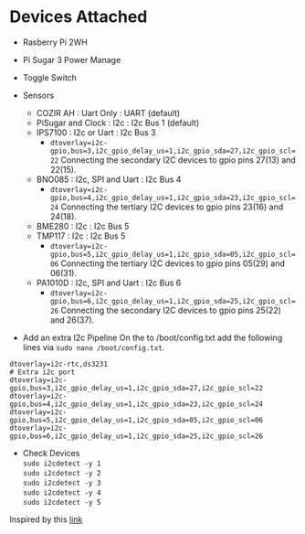 # Devices Attached
- Rasberry Pi 2WH
- Pi Sugar 3 Power Manage
- Toggle Switch
- Sensors
  - COZIR AH          : Uart Only           : UART (default)
  - PiSugar and Clock : I2c                 : I2c Bus 1 (default)
  - IPS7100           : I2c or Uart         : I2c Bus 3
    - `dtoverlay=i2c-gpio,bus=3,i2c_gpio_delay_us=1,i2c_gpio_sda=27,i2c_gpio_scl=22` Connecting the secondary I2C devices to gpio pins 27(13) and 22(15).
  - BNO085            : I2c, SPI and Uart   : I2c Bus 4
    - `dtoverlay=i2c-gpio,bus=4,i2c_gpio_delay_us=1,i2c_gpio_sda=23,i2c_gpio_scl=24` Connecting the tertiary I2C devices to gpio pins 23(16) and 24(18).
  - BME280            : I2c                 : I2c Bus 5
  - TMP117            : I2c                 : I2c Bus 5
    - `dtoverlay=i2c-gpio,bus=5,i2c_gpio_delay_us=1,i2c_gpio_sda=05,i2c_gpio_scl=06` Connecting the tertiary I2C devices to gpio pins 05(29) and 06(31).
  - PA1010D           : I2c, SPI and Uart   : I2c Bus 6
    - `dtoverlay=i2c-gpio,bus=6,i2c_gpio_delay_us=1,i2c_gpio_sda=25,i2c_gpio_scl=26` Connecting  the secondary I2C devices to gpio pins 25(22) and 26(37).

- Add an extra I2c Pipeline On the to /boot/config.txt add the following lines via ```sudo nano /boot/config.txt```.

```
dtoverlay=i2c-rtc,ds3231
# Extra i2c port 
dtoverlay=i2c-gpio,bus=3,i2c_gpio_delay_us=1,i2c_gpio_sda=27,i2c_gpio_scl=22
dtoverlay=i2c-gpio,bus=4,i2c_gpio_delay_us=1,i2c_gpio_sda=23,i2c_gpio_scl=24
dtoverlay=i2c-gpio,bus=5,i2c_gpio_delay_us=1,i2c_gpio_sda=05,i2c_gpio_scl=06
dtoverlay=i2c-gpio,bus=6,i2c_gpio_delay_us=1,i2c_gpio_sda=25,i2c_gpio_scl=26
```

- Check Devices<br>
  ```sudo i2cdetect -y 1```<br>
  ```sudo i2cdetect -y 2```<br>
  ```sudo i2cdetect -y 3```<br>
  ```sudo i2cdetect -y 4```<br>
  ```sudo i2cdetect -y 5```<br>

Inspired by this [link](https://www.instructables.com/Raspberry-PI-Multiple-I2c-Devices/) 


<!-- ## For the IPS7100 to work on the GPIO Serial Port
To manually change the settings, edit the kernel command line with `sudo nano /boot/cmdline.txt`. Find the console entry that refers to the serial0 device, and remove it, including the baud rate setting. It will look something like `console=serial0,115200`. Make sure the rest of the line remains the same, as errors in this configuration can stop the Raspberry Pi from booting. -->